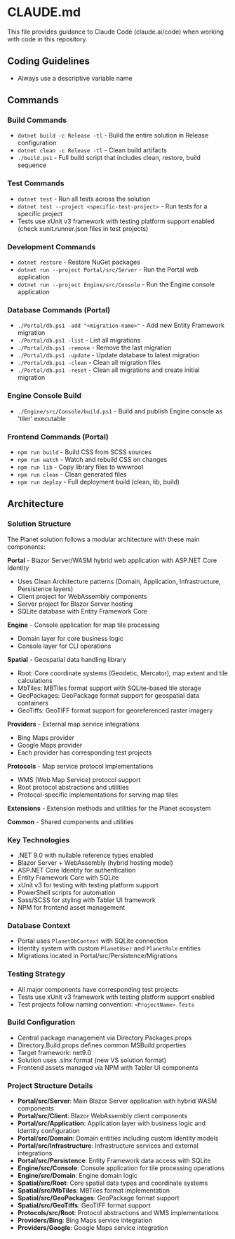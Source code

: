 # CLAUDE.md

This file provides guidance to Claude Code (claude.ai/code) when working with code in this repository.

## Coding Guidelines

- Always use a descriptive variable name

## Commands

### Build Commands
- `dotnet build -c Release -tl` - Build the entire solution in Release configuration
- `dotnet clean -c Release -tl` - Clean build artifacts
- `./build.ps1` - Full build script that includes clean, restore, build sequence

### Test Commands
- `dotnet test` - Run all tests across the solution
- `dotnet test --project <specific-test-project>` - Run tests for a specific project
- Tests use xUnit v3 framework with testing platform support enabled (check xunit.runner.json files in test projects)

### Development Commands
- `dotnet restore` - Restore NuGet packages
- `dotnet run --project Portal/src/Server` - Run the Portal web application
- `dotnet run --project Engine/src/Console` - Run the Engine console application

### Database Commands (Portal)
- `./Portal/db.ps1 -add "<migration-name>"` - Add new Entity Framework migration
- `./Portal/db.ps1 -list` - List all migrations
- `./Portal/db.ps1 -remove` - Remove the last migration
- `./Portal/db.ps1 -update` - Update database to latest migration
- `./Portal/db.ps1 -clean` - Clean all migration files
- `./Portal/db.ps1 -reset` - Clean all migrations and create initial migration

### Engine Console Build
- `./Engine/src/Console/build.ps1` - Build and publish Engine console as 'tiler' executable

### Frontend Commands (Portal)
- `npm run build` - Build CSS from SCSS sources
- `npm run watch` - Watch and rebuild CSS on changes
- `npm run lib` - Copy library files to wwwroot
- `npm run clean` - Clean generated files
- `npm run deploy` - Full deployment build (clean, lib, build)

## Architecture

### Solution Structure
The Planet solution follows a modular architecture with these main components:

**Portal** - Blazor Server/WASM hybrid web application with ASP.NET Core Identity
- Uses Clean Architecture patterns (Domain, Application, Infrastructure, Persistence layers)
- Client project for WebAssembly components
- Server project for Blazor Server hosting
- SQLite database with Entity Framework Core

**Engine** - Console application for map tile processing
- Domain layer for core business logic
- Console layer for CLI operations

**Spatial** - Geospatial data handling library
- Root: Core coordinate systems (Geodetic, Mercator), map extent and tile calculations
- MbTiles: MBTiles format support with SQLite-based tile storage
- GeoPackages: GeoPackage format support for geospatial data containers
- GeoTiffs: GeoTIFF format support for georeferenced raster imagery

**Providers** - External map service integrations
- Bing Maps provider
- Google Maps provider
- Each provider has corresponding test projects

**Protocols** - Map service protocol implementations
- WMS (Web Map Service) protocol support
- Root protocol abstractions and utilities
- Protocol-specific implementations for serving map tiles

**Extensions** - Extension methods and utilities for the Planet ecosystem

**Common** - Shared components and utilities

### Key Technologies
- .NET 9.0 with nullable reference types enabled
- Blazor Server + WebAssembly (hybrid hosting model)
- ASP.NET Core Identity for authentication
- Entity Framework Core with SQLite
- xUnit v3 for testing with testing platform support
- PowerShell scripts for automation
- Sass/SCSS for styling with Tabler UI framework
- NPM for frontend asset management

### Database Context
- Portal uses `PlanetDbContext` with SQLite connection
- Identity system with custom `PlanetUser` and `PlanetRole` entities
- Migrations located in Portal/src/Persistence/Migrations

### Testing Strategy
- All major components have corresponding test projects
- Tests use xUnit v3 framework with testing platform support enabled
- Test projects follow naming convention: `<ProjectName>.Tests`

### Build Configuration
- Central package management via Directory.Packages.props
- Directory.Build.props defines common MSBuild properties
- Target framework: net9.0
- Solution uses .slnx format (new VS solution format)
- Frontend assets managed via NPM with Tabler UI components

### Project Structure Details
- **Portal/src/Server**: Main Blazor Server application with hybrid WASM components
- **Portal/src/Client**: Blazor WebAssembly client components
- **Portal/src/Application**: Application layer with business logic and Identity configuration
- **Portal/src/Domain**: Domain entities including custom Identity models
- **Portal/src/Infrastructure**: Infrastructure services and external integrations
- **Portal/src/Persistence**: Entity Framework data access with SQLite
- **Engine/src/Console**: Console application for tile processing operations
- **Engine/src/Domain**: Engine domain logic
- **Spatial/src/Root**: Core spatial data types and coordinate systems
- **Spatial/src/MbTiles**: MBTiles format implementation
- **Spatial/src/GeoPackages**: GeoPackage format support
- **Spatial/src/GeoTiffs**: GeoTIFF format support
- **Protocols/src/Root**: Protocol abstractions and WMS implementations
- **Providers/Bing**: Bing Maps service integration
- **Providers/Google**: Google Maps service integration
